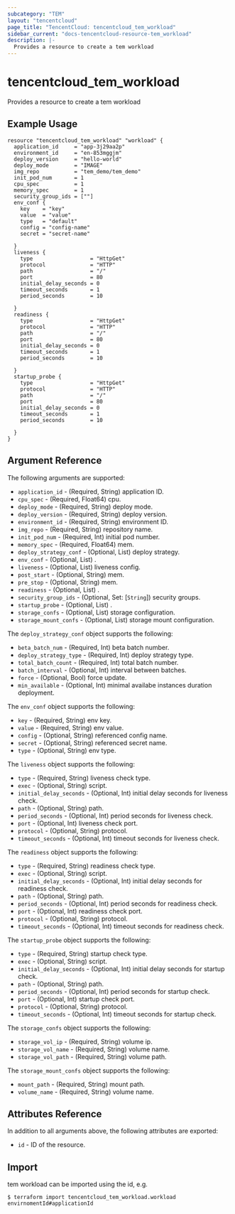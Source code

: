 ```yaml
---
subcategory: "TEM"
layout: "tencentcloud"
page_title: "TencentCloud: tencentcloud_tem_workload"
sidebar_current: "docs-tencentcloud-resource-tem_workload"
description: |-
  Provides a resource to create a tem workload
---
```


# tencentcloud_tem_workload

Provides a resource to create a tem workload

## Example Usage

```hcl
resource "tencentcloud_tem_workload" "workload" {
  application_id     = "app-3j29aa2p"
  environment_id     = "en-853mggjm"
  deploy_version     = "hello-world"
  deploy_mode        = "IMAGE"
  img_repo           = "tem_demo/tem_demo"
  init_pod_num       = 1
  cpu_spec           = 1
  memory_spec        = 1
  security_group_ids = [""]
  env_conf {
    key    = "key"
    value  = "value"
    type   = "default"
    config = "config-name"
    secret = "secret-name"

  }
  liveness {
    type                  = "HttpGet"
    protocol              = "HTTP"
    path                  = "/"
    port                  = 80
    initial_delay_seconds = 0
    timeout_seconds       = 1
    period_seconds        = 10

  }
  readiness {
    type                  = "HttpGet"
    protocol              = "HTTP"
    path                  = "/"
    port                  = 80
    initial_delay_seconds = 0
    timeout_seconds       = 1
    period_seconds        = 10

  }
  startup_probe {
    type                  = "HttpGet"
    protocol              = "HTTP"
    path                  = "/"
    port                  = 80
    initial_delay_seconds = 0
    timeout_seconds       = 1
    period_seconds        = 10

  }
}
```

## Argument Reference

The following arguments are supported:

* `application_id` - (Required, String) application ID.
* `cpu_spec` - (Required, Float64) cpu.
* `deploy_mode` - (Required, String) deploy mode.
* `deploy_version` - (Required, String) deploy version.
* `environment_id` - (Required, String) environment ID.
* `img_repo` - (Required, String) repository name.
* `init_pod_num` - (Required, Int) initial pod number.
* `memory_spec` - (Required, Float64) mem.
* `deploy_strategy_conf` - (Optional, List) deploy strategy.
* `env_conf` - (Optional, List) .
* `liveness` - (Optional, List) liveness config.
* `post_start` - (Optional, String) mem.
* `pre_stop` - (Optional, String) mem.
* `readiness` - (Optional, List) .
* `security_group_ids` - (Optional, Set: [`String`]) security groups.
* `startup_probe` - (Optional, List) .
* `storage_confs` - (Optional, List) storage configuration.
* `storage_mount_confs` - (Optional, List) storage mount configuration.

The `deploy_strategy_conf` object supports the following:

* `beta_batch_num` - (Required, Int) beta batch number.
* `deploy_strategy_type` - (Required, Int) deploy strategy type.
* `total_batch_count` - (Required, Int) total batch number.
* `batch_interval` - (Optional, Int) interval between batches.
* `force` - (Optional, Bool) force update.
* `min_available` - (Optional, Int) minimal availabe instances duration deployment.

The `env_conf` object supports the following:

* `key` - (Required, String) env key.
* `value` - (Required, String) env value.
* `config` - (Optional, String) referenced config name.
* `secret` - (Optional, String) referenced secret name.
* `type` - (Optional, String) env type.

The `liveness` object supports the following:

* `type` - (Required, String) liveness check type.
* `exec` - (Optional, String) script.
* `initial_delay_seconds` - (Optional, Int) initial delay seconds for liveness check.
* `path` - (Optional, String) path.
* `period_seconds` - (Optional, Int) period seconds for liveness check.
* `port` - (Optional, Int) liveness check port.
* `protocol` - (Optional, String) protocol.
* `timeout_seconds` - (Optional, Int) timeout seconds for liveness check.

The `readiness` object supports the following:

* `type` - (Required, String) readiness check type.
* `exec` - (Optional, String) script.
* `initial_delay_seconds` - (Optional, Int) initial delay seconds for readiness check.
* `path` - (Optional, String) path.
* `period_seconds` - (Optional, Int) period seconds for readiness check.
* `port` - (Optional, Int) readiness check port.
* `protocol` - (Optional, String) protocol.
* `timeout_seconds` - (Optional, Int) timeout seconds for readiness check.

The `startup_probe` object supports the following:

* `type` - (Required, String) startup check type.
* `exec` - (Optional, String) script.
* `initial_delay_seconds` - (Optional, Int) initial delay seconds for startup check.
* `path` - (Optional, String) path.
* `period_seconds` - (Optional, Int) period seconds for startup check.
* `port` - (Optional, Int) startup check port.
* `protocol` - (Optional, String) protocol.
* `timeout_seconds` - (Optional, Int) timeout seconds for startup check.

The `storage_confs` object supports the following:

* `storage_vol_ip` - (Required, String) volume ip.
* `storage_vol_name` - (Required, String) volume name.
* `storage_vol_path` - (Required, String) volume path.

The `storage_mount_confs` object supports the following:

* `mount_path` - (Required, String) mount path.
* `volume_name` - (Required, String) volume name.

## Attributes Reference

In addition to all arguments above, the following attributes are exported:

* `id` - ID of the resource.



## Import

tem workload can be imported using the id, e.g.
```
$ terraform import tencentcloud_tem_workload.workload envirnomentId#applicationId
```

